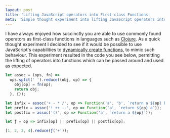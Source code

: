 ```yaml
---
layout: post
title: 'Lifting JavaScript operators into First-class Functions'
meta: 'Simple thought experiment into lifting JavaScript operators into Functions'
---
```


I have always enjoyed how succinctly you are able to use commonly found operators as first-class functions in languages such as [Clojure](http://clojure.org/).
As a quick thought experiment I decided to see if it would be possible to use JavaScript's capabilities to [dynamically create functions](https://developer.mozilla.org/en-US/docs/Web/JavaScript/Reference/Global_Objects/Function), to mimic such behaviour. <!--more-->
This experiment resulted in the code you see below, permitting the lifting of operators into functions which can be passed around and used as expected.

```js
let assoc = (ops, fn) =>
  ops.split(' ').reduce((obj, op) => {
    obj[op] = fn(op);
    return obj;
  }, {});

let infix = assoc('+ - * /', op => Function('a', 'b', `return a ${op} b`));
let prefix = assoc('! ++ --', op => Function('a', `return ${op} a`));
let postfix = assoc('()', op => Function('a', `return a ${op}`));

let ƒ = op => infix[op] || prefix[op] || postfix[op];

[1, 2, 3, 4].reduce(ƒ('+'));
```

